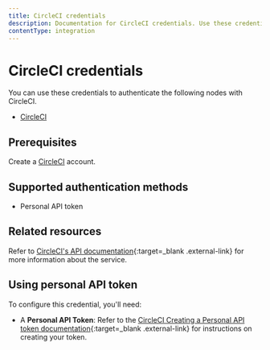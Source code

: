 ```yaml
---
title: CircleCI credentials
description: Documentation for CircleCI credentials. Use these credentials to authenticate CircleCI in n8n, a workflow automation platform.
contentType: integration
---
```


# CircleCI credentials

You can use these credentials to authenticate the following nodes with CircleCI.

- [CircleCI](/integrations/builtin/app-nodes/n8n-nodes-base.circleci/)

## Prerequisites

Create a [CircleCI](https://circleci.com/) account. 

## Supported authentication methods

- Personal API token

## Related resources

Refer to [CircleCI's API documentation](https://circleci.com/docs/api/v2/index.html){:target=_blank .external-link} for more information about the service.

## Using personal API token

To configure this credential, you'll need: 

- A **Personal API Token**: Refer to the [CircleCI Creating a Personal API token documentation](https://circleci.com/docs/managing-api-tokens/#creating-a-personal-api-token){:target=_blank .external-link} for instructions on creating your token.

